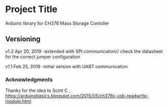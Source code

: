 # Project Title

Arduino library for CH376 Mass Storage Contoller

## Versioning
v1.2 Apr 20, 2019 -extended with SPI communication// check the datasheet for the correct jumper configuration

v1.1 Feb 25, 2019 -initial version with UART communication

### Acknowledgments

Thanks for the idea to Scott C ,  https://arduinobasics.blogspot.com/2015/05/ch376s-usb-readwrite-module.html

